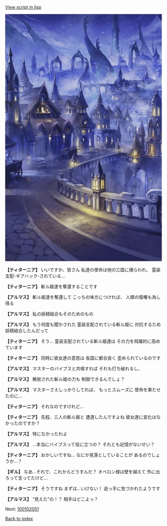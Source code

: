 [View script in lisp](../scripts/100102041.txt)

![101_city_night3.png](../images/backgrounds/101_city_night3.png)

**【ティターニア】**
いいですか、皆さん
私達の使命は他の三国に捕らわれ、
霊装支配-ギアハック-されている…

**【ティターニア】**
斬ル姫達を奪還することです

**【アルマス】**
斬ル姫達を奪還して
こっちの味方につければ、
人類の復権も為し得る

**【アルマス】**
私の妖精結合もそのためのもの

**【アルマス】**
もう何度も聞かされた
霊装支配されている斬ル姫に
対抗するため妖精結合したんだって

**【ティターニア】**
そう…
霊装支配されている斬ル姫達は
その力を飛躍的に高めています

**【ティターニア】**
同時に彼女達の意思は
各国に都合良く
歪められているのです

**【アルマス】**
マスターのバイブスと共鳴すれば
それも打ち破れるし、

**【アルマス】**
解放された斬ル姫の力も
制御できるんでしょ？

**【アルマス】**
マスターさえしっかりしてれば、
もっとスムーズに
使命を果たせたのに…

**【ティターニア】**
それなのですけれど…

**【ティターニア】**
先程、三人の斬ル姫と
遭遇したんですよね
彼女達に変化はなかったのですか？

**【アルマス】**
特になかったわよ

**【アルマス】**
…本当にバイブスって役に立つの？
それとも記憶がないせい？

**【ティターニア】**
おかしいですね…
なにか見落としていることが
あるのでしょうか…？

**【ギル】**
なあ…それで、これからどうすんだ？
オベロン様は壁を越えて
外に出ろって言ってたけど…

**【ティターニア】**
そうですね
まずは…いけない！
追っ手に気づかれたようです

**【アルマス】**
“見えた”の！？
相手はどこよっ？


Next: [100102051](100102051.md)

[Back to index](index.md)
